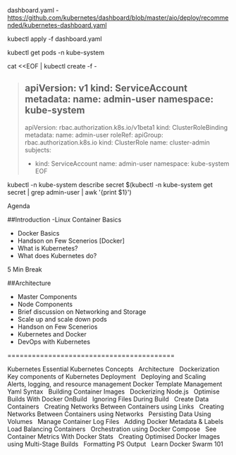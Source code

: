 dashboard.yaml - https://github.com/kubernetes/dashboard/blob/master/aio/deploy/recommended/kubernetes-dashboard.yaml

kubectl apply -f dashboard.yaml

kubectl get pods -n kube-system

cat <<EOF | kubectl create -f -
> apiVersion: v1
> kind: ServiceAccount
> metadata:
>   name: admin-user
>   namespace: kube-system
> ---
> apiVersion: rbac.authorization.k8s.io/v1beta1
> kind: ClusterRoleBinding
> metadata:
>   name: admin-user
> roleRef:
>   apiGroup: rbac.authorization.k8s.io
>   kind: ClusterRole
>   name: cluster-admin
> subjects:
> - kind: ServiceAccount
>   name: admin-user
>   namespace: kube-system
> EOF


 kubectl -n kube-system describe secret $(kubectl -n kube-system get secret | grep admin-user | awk '{print $1}')
 
 

Agenda

##Introduction 
-Linux Container Basics 
- Docker Basics 
- Handson on Few Scenerios [Docker] 
- What is Kubernetes? 
- What does Kubernetes do? 

5 Min Break 

##Architecture 
- Master Components 
- Node Components 
- Brief discussion on Networking and Storage 
- Scale up and scale down pods 
- Handson on Few Scenerios 
- Kubernetes and Docker 
- DevOps with Kubernetes 

=========================================

Kubernetes	Essential Kubernetes Concepts
 	Architecture
 	Dockerization
 	Key components of Kubernetes Deployment
 	Deploying and Scaling
 	Alerts, logging, and resource management
Docker	Template Management
 	Yaml Syntax
 	Building Container Images
 	Dockerizing Node.js
 	Optimise Builds With Docker OnBuild
 	Ignoring Files During Build
 	Create Data Containers
 	Creating Networks Between Containers using Links
 	Creating Networks Between Containers using Networks
 	Persisting Data Using Volumes
 	Manage Container Log Files
 	Adding Docker Metadata & Labels
 	Load Balancing Containers
 	Orchestration using Docker Compose
 	See Container Metrics With Docker Stats
 	Creating Optimised Docker Images using Multi-Stage Builds
 	Formatting PS Output
 	Learn Docker Swarm 101


